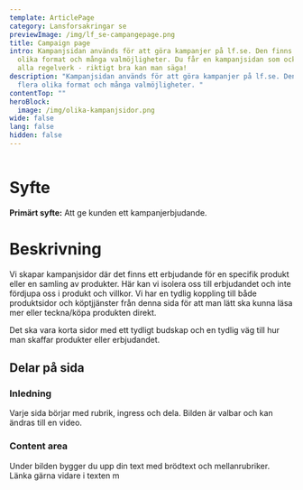```yaml
---
template: ArticlePage
category: Lansforsakringar se
previewImage: /img/lf_se-campangepage.png
title: Campaign page
intro: Kampanjsidan används för att göra kampanjer på lf.se. Den finns i flera
  olika format och många valmöjligheter. Du får en kampanjsidan som också följer
  alla regelverk - riktigt bra kan man säga!
description: "Kampanjsidan används för att göra kampanjer på lf.se. Den finns i
  flera olika format och många valmöjligheter. "
contentTop: ""
heroBlock:
  image: /img/olika-kampanjsidor.png
wide: false
lang: false
hidden: false
---
```

<figure class="Image Image__background Image__wide"><img src="/img/olika-kampanjsidor.png" srcset="/img/olika-kampanjsidor.png 2x" alt=""><figcaption><div class="Image__caption"></div></figcaption></figure>

# Syfte[](https://lf-digitala-kanaler.github.io/patterns/lansforsakringar-se/product-page#syfte)

**Primärt syfte:** Att ge kunden ett kampanjerbjudande.

# Beskrivning

Vi skapar kampanjsidor där det finns ett erbjudande för en specifik produkt eller en samling av produkter. Här kan vi isolera oss till erbjudandet och inte fördjupa oss i produkt och villkor. Vi har en tydlig koppling till både produktsidor och köptjjänster från denna sida för att man lätt ska kunna läsa mer eller teckna/köpa produkten direkt.

Det ska vara korta sidor med ett tydligt budskap och en tydlig väg till hur man skaffar produkter eller erbjudandet.

## Delar på sida[](https://lf-digitala-kanaler.github.io/patterns/lansforsakringar-se/product-page#delar-p%C3%A5-sida)

### Inledning

Varje sida börjar med rubrik, ingress och dela. Bilden är valbar och kan ändras till en video.

### Content area

Under bilden bygger du upp din text med brödtext och mellanrubriker. Länka gärna vidare i texten m